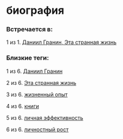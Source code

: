 # биография

### Встречается в:

1 из 1. [Даниил Гранин, Эта странная жизнь](../Книги/Прочее/Даниил%20Гранин%20-%20Эта%20странная%20жизнь.md)


### Близкие теги:

1 из 6. [Даниил Гранин](../__tags/daniil_granin.md)

2 из 6. [Эта странная жизнь](../__tags/eta_strannaya_zhizn.md)

3 из 6. [жизненный опыт](../__tags/zhiznennyy_opyt.md)

4 из 6. [книги](../__tags/knigi.md)

5 из 6. [личная эффективность](../__tags/lichnaya_effektivnost.md)

6 из 6. [личностный рост](../__tags/lichnostnyy_rost.md)

